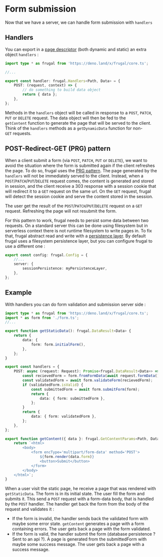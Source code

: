 # Form submission

Now that we have a server, we can handle form submission with `handlers`

## Handlers

You can export in a [page descriptor](/docs/api/01-page-descriptor) (both dynamic and static) an extra object `handlers` :

```ts
import type * as frugal from 'https://deno.land/x/frugal/core.ts';

//...

export const handler: frugal.Handlers<Path, Data> = {
    POST: (request, context) => {
        // do something to build data object
        return { data };
    },
};
```

Methods in the `handlers` object will be called in response to a `POST`, `PATCH`, `PUT` or `DELETE` request. The data object will then be fed to the `getContent` function to generate the page that will be served to the client. Think of the `handlers` methods as a `getDynamicData` function for non-`GET` requests.

## POST-Redirect-GET (PRG) pattern

When a client submit a form (via `POST`, `PATCH`, `PUT` or `DELETE`), we want to avoid the situation where the form is submitted again if the client refreshes the page. To do so, frugal uses the [PRG pattern](https://en.wikipedia.org/wiki/Post/Redirect/Get). The page generated by the `handlers` will not be immediately served to the client. Instead, when a `POST`/`PATCH`/`PUT`/`DELETE` request comes, the content is generated and stored in session, and the client receive a 303 response with a session cookie that will redirect it to a `GET` request on the same url. On the `GET` request, frugal will detect the session cookie and serve the content stored in the session.

The user get the result of the `POST`/`PATCH`/`PUT`/`DELETE` request on a `GET` request. Refreshing the page will not resubmit the form.

For this pattern to work, frugal needs to persist some data between two requests. On a standard server this can be done using filesystem but in serverless context there is not runtime filesystem to write pages in. To fix that, frugal abstract read and write with a [persistence layer](/docs/api/04-persistence). By default frugal uses a filesystem persistence layer, but you can configure frugal to use a different one :

```ts
export const config: frugal.Config = {
    //...
    server: {
        sessionPersistence: myPersistenceLayer,
    },
};
```

## Example

With handlers you can do form validation and submission server side :

```ts
import type * as frugal from 'https://deno.land/x/frugal/core.ts';
import * as form from './form.ts';
//...

export function getStaticData(): frugal.DataResult<Data> {
    return {
        data: {
            form: form.initialForm(),
        },
    };
}

export const handlers = {
    POST: async (request: Request): Promise<frugal.DataResult<Data>> => {
        const recievedForm = form.fromFormData(await request.formData());
        const validatedForm = await form.validateForm(recievedForm);
        if (validatedForm.isValid) {
            const submittedForm = await form.submitForm(form);
            return {
                data: { form: submittedForm },
            };
        }
        return {
            data: { form: validatedForm },
        };
    },
};

export function getContent({ data }: frugal.GetContentParams<Path, Data>) {
    return `<html>
        <body>
            <form encType='multipart/form-data' method='POST'>
                ${form.render(data.form)}
                <button>Submit</button>
            </form>
        </body>
    </html>`;
}
```

When a user visit the static page, he receive a page that was rendered with `getStaticData`. The form is in its initial state. The user fill the form and submits it. This send a `POST` request with a form-data body, that is handled by the `POST` handler. The handler get back the form from the body of the request and validates it :

- If the form is invalid, the handler sends back the validated form with maybe some error state. `getContent` generates a page with a form containing errors. The user gets back a page with the form validated.
- If the form is valid, the handler submit the form (database persistence ? Sent to an api ?). A page is generated from the submittedForm with maybe some success message. The user gets back a page with a success message.
